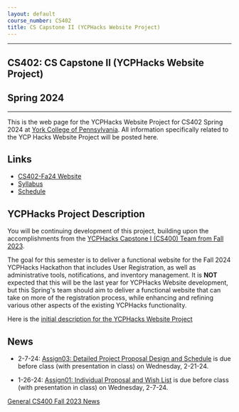 ```yaml
---
layout: default
course_number: CS402
title: CS Capstone II (YCPHacks Website Project)
---
```


--- --- --- --- --- --- --- --- --- --- --- --- --- --- --- --- --- --- --- --- --- --- --- ---

## CS402: CS Capstone II (YCPHacks Website Project)

## Spring 2024

--- --- --- --- --- --- --- --- --- --- --- --- --- --- --- --- --- --- --- --- --- --- --- ---

This is the web page for the YCPHacks Website Project for CS402 Spring 2024 at [York College of Pennsylvania](http://www.ycp.edu).  All information specifically related to the YCP Hacks Website Project will be posted here.

## Links

* [CS402-Fa24 Website](../../index.html)
* [Syllabus](../../syllabus.html)
* [Schedule](schedule.html)

## YCPHacks Project Description

You will be continuing development of this project, building upon the accomplishments from the [YCPHacks Capstone I (CS400) Team from Fall 2023](https://ycpcs.github.io/cs400-fall2023/projects/YCPHacks-Website-Project).

The goal for this semester is to deliver a functional website for the Fall 2024 YCPHacks Hackathon that includes User Registration, as well as administrative tools, notifications, and inventory management.  It is **NOT** expected that this will be the last year for YCPHacks Website development, but this Spring's team should aim to deliver a functional website that can take on more of the registration process, while enhancing and refining various other aspects of the existing YCPHacks functionality.

Here is the [initial description for the YCPHacks Website Project](YCPHacks-Capstone-Project-Description.pdf)

## News
<!-- Commenting out YCPHacks-specific News until it's needed - and the dates could change, anyway

* 11-14-22: Assignment 7 (Final Report and Final Peer Evals) are both due by Noon, Sunday, 12-11-22

* 11-14-22: Assignment 7 (Final System Presentation) is from 11:00am to 12:50pm, Monday, 12-5-22, with presentation and demo in class

* 11-14-22: Assignment 7 (Draft Technical Report) is due by Noon, Sunday, 12-4-22, in your Google Team Drive

* 11-14-22: Your status report for Monday, 11-28-22 has been moved to Wednesday, 11-30-22

* 10-28-22: Assignment 6 (50% Working System) is at 11:00am, Monday, 11-14-22, with presentation and demo during class

* 9-29-22: Mid-Semester Peer Evals are due Wednesday, 10-26-22 by Noon, via email in PDF form

* 9-29-22: Assignment 5 (Minimal Working System) is due 11:00am, Monday, 10-24-22, with presentation and demo during class

-->

* 2-7-24: [Assign03: Detailed Project Proposal Design and Schedule](../../assign/assign03.html) is due before class (with presentation in class) on Wednesday, 2-21-24.

* 1-26-24: [Assign01: Individual Proposal and Wish List](../../assign/assign01.html) is due before class (with presentation in class) on Wednesday, 2-7-24.

[General CS400 Fall 2023 News](../../cs400-fall2023/index.html)